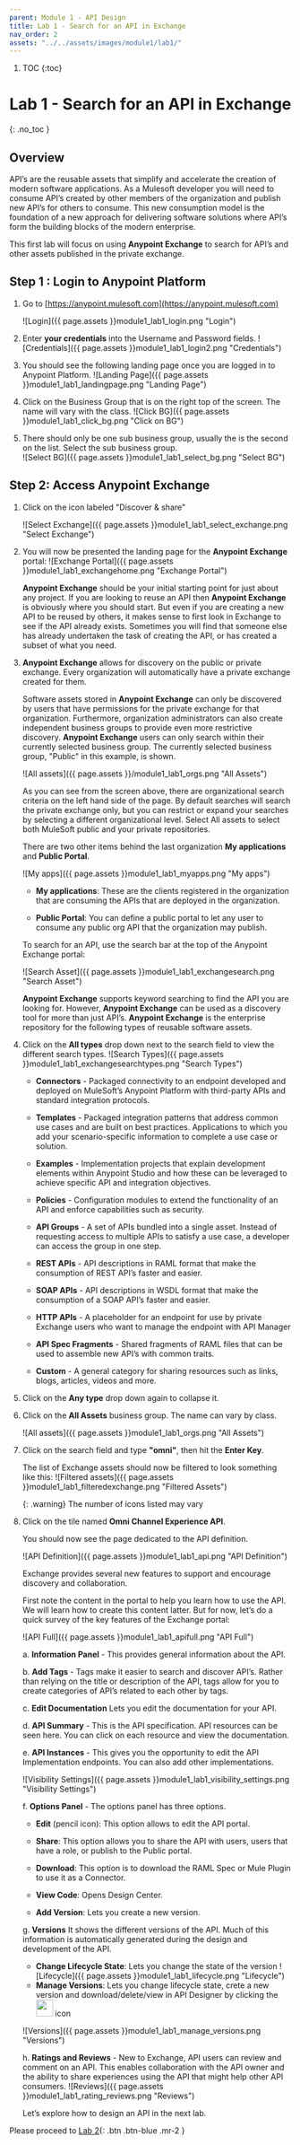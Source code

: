 ```yaml
---
parent: Module 1 - API Design
title: Lab 1 - Search for an API in Exchange
nav_order: 2
assets: "../../assets/images/module1/lab1/"
---
```


1. TOC
{:toc}

# Lab 1 - Search for an API in Exchange
{: .no_toc }

## Overview

API’s are the reusable assets that simplify and accelerate the creation of modern software applications. As a Mulesoft developer you will need to consume API’s created by other members of the organization and publish new API’s for others to consume. This new consumption model is the foundation of a new approach for delivering software solutions where API’s form the building blocks of the modern enterprise.

This first lab will focus on using **Anypoint Exchange** to search for API’s and other assets published in the private exchange.

## Step 1 : Login to Anypoint Platform

1. Go to [https://anypoint.mulesoft.com](https://anypoint.mulesoft.com)

    ![Login]({{ page.assets }}module1_lab1_login.png "Login")
2. Enter **your credentials** into the Username and Password fields.
    ![Credentials]({{ page.assets }}module1_lab1_login2.png "Credentials")
3. You should see the following landing page once you are logged in to Anypoint Platform.
    ![Landing Page]({{ page.assets }}module1_lab1_landingpage.png "Landing Page")
4. Click on the Business Group that is on the right top of the screen. The name will vary with the class.
    ![Click BG]({{ page.assets }}module1_lab1_click_bg.png "Click on BG")
5. There should only be one sub business group, usually the is the second on the list. Select the sub business group.            
    ![Select BG]({{ page.assets }}module1_lab1_select_bg.png "Select BG")

## Step 2: Access Anypoint Exchange

1. Click on the icon labeled "Discover & share"

    ![Select Exchange]({{ page.assets }}module1_lab1_select_exchange.png "Select Exchange")

2. You will now be presented the landing page for the **Anypoint Exchange** portal:
    ![Exchange Portal]({{ page.assets }}module1_lab1_exchangehome.png "Exchange Portal")

    **Anypoint Exchange** should be your initial starting point for just about any project. If you are looking to reuse an API then **Anypoint Exchange** is obviously where you should start. But even if you are creating a new API to be reused by others, it makes sense to first look in Exchange to see if the API already exists. Sometimes you will find that someone else has already undertaken the task of creating the API, or has created a subset of what you need.

3. **Anypoint Exchange** allows for discovery on the public or private exchange. Every organization will automatically have a private exchange created for them.

    Software assets stored in **Anypoint Exchange** can only be discovered by users that have permissions for the private exchange for that organization. Furthermore, organization administrators can also create independent business groups to provide even more restrictive discovery. **Anypoint Exchange** users can only search within their currently selected business group. The currently selected business group, "Public" in this example, is shown. 

    ![All assets]({{ page.assets }}/module1_lab1_orgs.png "All Assets")

    As you can see from the screen above, there are organizational search criteria on the left hand side of the page. By default searches will search the private exchange only, but you can restrict or expand your searches by selecting a different organizational level. Select All assets to select both MuleSoft public and your private repositories.

    There are two other items behind the last organization **My applications** and **Public Portal**.

    ![My apps]({{ page.assets }}module1_lab1_myapps.png "My apps")

    - **My applications**: These are the clients registered in the organization that are consuming the APIs that are deployed in the organization.

    - **Public Portal**: You can define a public portal to let any user to consume any public org API that the organization may publish.

    To search for an API, use the search bar at the top of the Anypoint Exchange portal:

    ![Search Asset]({{ page.assets }}module1_lab1_exchangesearch.png "Search Asset")
    
    **Anypoint Exchange** supports keyword searching to find the API you are looking for. However, **Anypoint Exchange** can be used as a discovery tool for more than just API’s. **Anypoint Exchange** is the enterprise repository for the following types of reusable software assets.

4. Click on the **All types** drop down next to the search field to view the different search types.
    ![Search Types]({{ page.assets }}module1_lab1_exchangesearchtypes.png "Search Types")

    - **Connectors** - Packaged connectivity to an endpoint developed and deployed on MuleSoft’s Anypoint Platform with third-party APIs and standard integration protocols.

    - **Templates** - Packaged integration patterns that address common use cases and are built on best practices. Applications to which you add your scenario-specific information to complete a use case or solution.

    - **Examples** - Implementation projects that explain development elements within Anypoint Studio and how these can be leveraged to achieve specific API and integration objectives.

    - **Policies** - Configuration modules to extend the functionality of an API and enforce capabilities such as security.

    - **API Groups** - A set of APIs bundled into a single asset. Instead of requesting access to multiple APIs to satisfy a use case, a developer can access the group in one step.

    - **REST APIs** - API descriptions in RAML format that make the consumption of REST API’s faster and easier.

    - **SOAP APIs** - API descriptions in WSDL format that make the consumption of a SOAP API’s faster and easier.

    - **HTTP APIs** - A placeholder for an endpoint for use by private Exchange users who want to manage the endpoint with API Manager

    - **API Spec Fragments** - Shared fragments of RAML files that can be used to assemble new API’s with common traits.

    - **Custom** - A general category for sharing resources such as links, blogs, articles, videos and more.

5. Click on the **Any type** drop down again to collapse it.

6. Click on the **All Assets** business group. The name can vary by class.

    ![All assets]({{ page.assets }}module1_lab1_orgs.png "All Assets")

7. Click on the search field and type **"omni"**, then hit the **Enter Key**.

    The list of Exchange assets should now be filtered to look something like this:
    ![Filtered assets]({{ page.assets }}module1_lab1_filteredexchange.png "Filtered Assets")

    {: .warning}
    The number of icons listed may vary

8. Click on the tile named **Omni Channel Experience API**.

    You should now see the page dedicated to the API definition.

    ![API Definition]({{ page.assets }}module1_lab1_api.png "API Definition")

    Exchange provides several new features to support and encourage discovery and collaboration.

    First note the content in the portal to help you learn how to use the API. We will learn how to create this content latter. But for now, let’s do a quick survey of the key features of the Exchange portal:

    ![API Full]({{ page.assets }}module1_lab1_apifull.png "API Full")

    a. **Information Panel** - This provides general information about the API.

    b. **Add Tags** - Tags make it easier to search and discover API’s. Rather than relying on the title or description of the API, tags allow for you to create categories of API’s related to each other by tags.

    c. **Edit Documentation** Lets you edit the documentation for your API.

    d. **API Summary** - This is the API specification. API resources can be seen here. You can click on each resource and view the documentation.

    e. **API Instances** - This gives you the opportunity to edit the API Implementation endpoints. You can also add other implementations.

    ![Visibility Settings]({{ page.assets }}module1_lab1_visibility_settings.png "Visibility Settings")
    
    f. **Options Panel** - The options panel has three options.

    - **Edit** (pencil icon): This option allows to edit the API portal.

    - **Share**: This option allows you to share the API with users, users that have a role, or publish to the Public portal.

    - **Download**: This option is to download the RAML Spec or Mule Plugin to use it as a Connector.

    - **View Code**: Opens Design Center.

    - **Add Version**: Lets you create a new version.

    g. **Versions** It shows the different versions of the API. Much of this information is automatically generated during the design and development of the API.
    - **Change Lifecycle State**: Lets you change the state of the version
    ![Lifecycle]({{ page.assets }}module1_lab1_lifecycle.png "Lifecycle")
    - **Manage Versions**: Lets you change lifecycle state, crete a new version and download/delete/view in API Designer by clicking the <img src="../../assets/images/module1/icons_3_dots_white.png" width="30px"> icon

    ![Versions]({{ page.assets }}module1_lab1_manage_versions.png "Versions")

    h. **Ratings and Reviews** - New to Exchange, API users can review and comment on an API. This enables collaboration with the API owner and the ability to share experiences using the API that might help other API consumers.
    ![Reviews]({{ page.assets }}module1_lab1_rating_reviews.png "Reviews")

    Let’s explore how to design an API in the next lab.

Please proceed to [Lab 2](./lab-2){: .btn .btn-blue  .mr-2  }